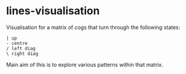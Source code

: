 lines-visualisation
===================

Visualisation for a matrix of cogs that turn through the following states:

    | up
    - centre
    / left diag
    \ right diag
    
Main aim of this is to explore various patterns within that matrix.
